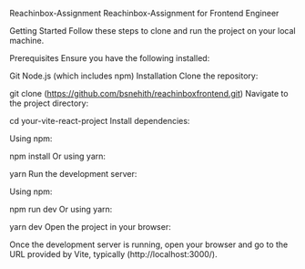 Reachinbox-Assignment
Reachinbox-Assignment for Frontend Engineer

Getting Started
Follow these steps to clone and run the project on your local machine.

Prerequisites
Ensure you have the following installed:

Git
Node.js (which includes npm)
Installation
Clone the repository:

git clone (https://github.com/bsnehith/reachinboxfrontend.git)
Navigate to the project directory:

cd your-vite-react-project
Install dependencies:

Using npm:

npm install
Or using yarn:

yarn
Run the development server:

Using npm:

npm run dev
Or using yarn:

yarn dev
Open the project in your browser:

Once the development server is running, open your browser and go to the URL provided by Vite, typically (http://localhost:3000/).
